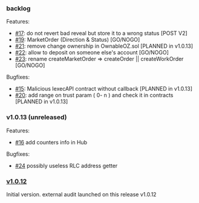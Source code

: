 

### backlog
Features:
 * [#17](https://github.com/iExecBlockchainComputing/PoCo/issues/17): do not revert bad reveal but store it to a wrong status            [POST V2]
 * [#19](https://github.com/iExecBlockchainComputing/PoCo/issues/19): MarketOrder (Direction & Status)                                   [GO/NOGO]
 * [#21](https://github.com/iExecBlockchainComputing/PoCo/issues/21): remove change ownership in OwnableOZ.sol                           [PLANNED in v1.0.13]
 * [#22](https://github.com/iExecBlockchainComputing/PoCo/issues/22): allow to deposit on someone else's account                         [GO/NOGO]
 * [#23](https://github.com/iExecBlockchainComputing/PoCo/issues/23): rename createMarketOrder => createOrder || createWorkOrder         [GO/NOGO]

Bugfixes:
 * [#15](https://github.com/iExecBlockchainComputing/PoCo/issues/15): Malicious IexecAPI contract without callback                       [PLANNED in v1.0.13]
 * [#20](https://github.com/iExecBlockchainComputing/PoCo/issues/20): add range on trust param ( 0- n ) and check it in contracts        [PLANNED in v1.0.13]

### v1.0.13 (unreleased)

Features:
 * [#16](https://github.com/iExecBlockchainComputing/PoCo/issues/16) add counters info in Hub

Bugfixes:
* [#24](https://github.com/iExecBlockchainComputing/PoCo/issues/24) possibly useless RLC address getter


### [v1.0.12](https://github.com/iExecBlockchainComputing/PoCo/releases/tag/v1.0.12)
Initial version. external audit launched on this release v1.0.12
